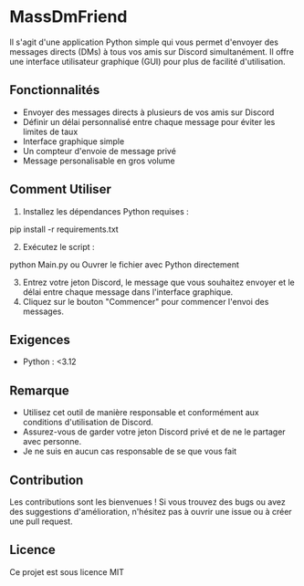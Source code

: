 # MassDmFriend
Il s'agit d'une application Python simple qui vous permet d'envoyer des messages directs (DMs) à tous vos amis sur Discord simultanément. Il offre une interface utilisateur graphique (GUI) pour plus de facilité d'utilisation.

## Fonctionnalités

- Envoyer des messages directs à plusieurs de vos amis sur Discord
- Définir un délai personnalisé entre chaque message pour éviter les limites de taux
- Interface graphique simple
- Un compteur d'envoie de message privé
- Message personalisable en gros volume

## Comment Utiliser

1. Installez les dépendances Python requises :

pip install -r requirements.txt

2. Exécutez le script :

python Main.py
ou 
Ouvrer le fichier avec Python directement 

3. Entrez votre jeton Discord, le message que vous souhaitez envoyer et le délai entre chaque message dans l'interface graphique.
4. Cliquez sur le bouton "Commencer" pour commencer l'envoi des messages.

## Exigences

- Python : <3.12

## Remarque

- Utilisez cet outil de manière responsable et conformément aux conditions d'utilisation de Discord.
- Assurez-vous de garder votre jeton Discord privé et de ne le partager avec personne.
- Je ne suis en aucun cas responsable de se que vous fait 

## Contribution

Les contributions sont les bienvenues ! Si vous trouvez des bugs ou avez des suggestions d'amélioration, n'hésitez pas à ouvrir une issue ou à créer une pull request.

## Licence

Ce projet est sous licence MIT
